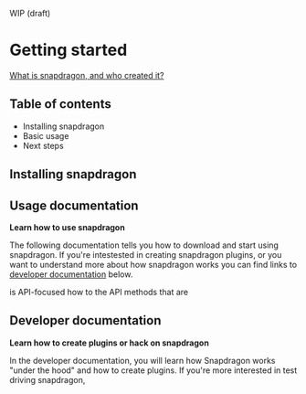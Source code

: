 WIP (draft)

# Getting started

[What is snapdragon, and who created it?](overview.html)

## Table of contents

- Installing snapdragon
- Basic usage
- Next steps

## Installing snapdragon

## Usage documentation

**Learn how to use snapdragon**

The following documentation tells you how to download and start using snapdragon. If you're intestested in creating snapdragon plugins, or you want to understand more about how snapdragon works you can find links to [developer documentation](#developer-documentation) below.

is API-focused
 how to the API methods that are

## Developer documentation

**Learn how to create plugins or hack on snapdragon**

In the developer documentation, you will learn how Snapdragon works "under the hood" and how to create plugins. If you're more interested in test driving snapdragon,
